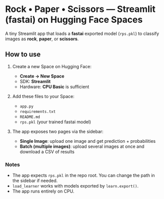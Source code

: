 # Rock • Paper • Scissors — Streamlit (fastai) on Hugging Face Spaces

A tiny Streamlit app that loads a **fastai** exported model (`rps.pkl`) to classify images as
**rock**, **paper**, or **scissors**.

## How to use

1. Create a new Space on Hugging Face:
   - **Create -> New Space**
   - SDK: **Streamlit**
   - Hardware: **CPU Basic** is sufficient

2. Add these files to your Space:
   - `app.py`
   - `requirements.txt`
   - `README.md`
   - `rps.pkl` (your trained fastai model)

3. The app exposes two pages via the sidebar:
   - **Single Image**: upload one image and get prediction + probabilities
   - **Batch (multiple images)**: upload several images at once and download a CSV of results

### Notes
- The app expects `rps.pkl` in the repo root. You can change the path in the sidebar if needed.
- `load_learner` works with models exported by `learn.export()`.
- The app runs entirely on CPU.
